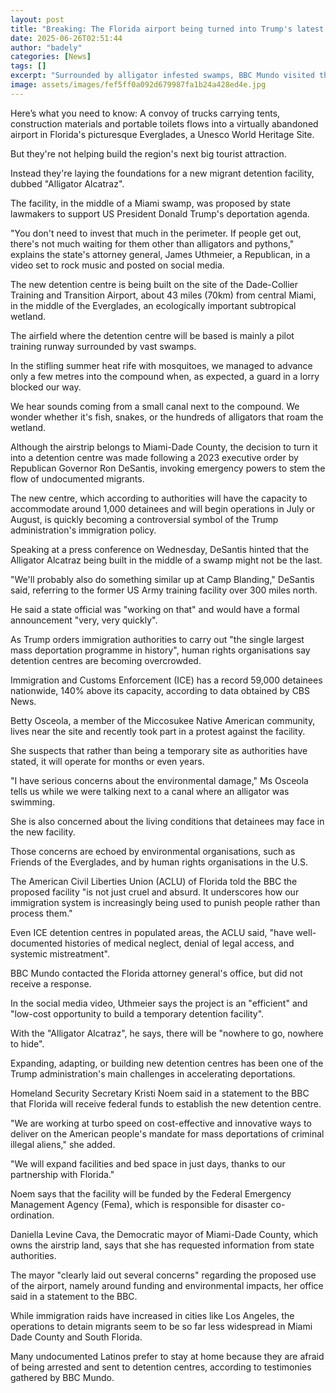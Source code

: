 ```yaml
---
layout: post
title: "Breaking: The Florida airport being turned into Trump's latest migrant detention facility"
date: 2025-06-26T02:51:44
author: "badely"
categories: [News]
tags: []
excerpt: "Surrounded by alligator infested swamps, BBC Mundo visited the site forming part of the Trump administration's mass deportation agenda."
image: assets/images/fef5ff0a092d679987fa1b24a428ed4e.jpg
---
```


Here’s what you need to know: A convoy of trucks carrying tents, construction materials and portable toilets flows into a virtually abandoned airport in Florida's picturesque Everglades, a Unesco World Heritage Site.

But they're not helping build the region's next big tourist attraction. 

Instead they're laying the foundations for a new migrant detention facility, dubbed "Alligator Alcatraz".

The facility, in the middle of a Miami swamp, was proposed by state lawmakers to support US President Donald Trump's deportation agenda.

"You don't need to invest that much in the perimeter. If people get out, there's not much waiting for them other than alligators and pythons," explains the state's attorney general, James Uthmeier, a Republican, in a video set to rock music and posted on social media.

The new detention centre is being built on the site of the Dade-Collier Training and Transition Airport, about 43 miles (70km) from central Miami, in the middle of the Everglades, an ecologically important subtropical wetland.

The airfield where the detention centre will be based is mainly a pilot training runway surrounded by vast swamps.

In the stifling summer heat rife with mosquitoes, we managed to advance only a few metres into the compound when, as expected, a guard in a lorry blocked our way.

We hear sounds coming from a small canal next to the compound. We wonder whether it's fish, snakes, or the hundreds of alligators that roam the wetland. 

Although the airstrip belongs to Miami-Dade County, the decision to turn it into a detention centre was made following a 2023 executive order by Republican Governor Ron DeSantis, invoking emergency powers to stem the flow of undocumented migrants.

The new centre, which according to authorities will have the capacity to accommodate around 1,000 detainees and will begin operations in July or August, is quickly becoming a controversial symbol of the Trump administration's immigration policy.

Speaking at a press conference on Wednesday, DeSantis hinted that the Alligator Alcatraz being built in the middle of a swamp might not be the last. 

"We'll probably also do something similar up at Camp Blanding," DeSantis said, referring to the former US Army training facility over 300 miles north. 

He said a state official was "working on that" and would have a formal announcement "very, very quickly". 

As Trump orders immigration authorities to carry out "the single largest mass deportation programme in history", human rights organisations say detention centres are becoming overcrowded.

Immigration and Customs Enforcement (ICE) has a record 59,000 detainees nationwide, 140% above its capacity, according to data obtained by CBS News.

Betty Osceola, a member of the Miccosukee Native American community, lives near the site and recently took part in a protest against the facility.

She suspects that rather than being a temporary site as authorities have stated, it will operate for months or even years.

"I have serious concerns about the environmental damage," Ms Osceola tells us while we were talking next to a canal where an alligator was swimming.

She is also concerned about the living conditions that detainees may face in the new facility.

Those concerns are echoed by environmental organisations, such as Friends of the Everglades, and by human rights organisations in the U.S.

The American Civil Liberties Union (ACLU) of Florida told the BBC the proposed facility "is not just cruel and absurd. It underscores how our immigration system is increasingly being used to punish people rather than process them."

Even ICE detention centres in populated areas, the ACLU said, "have well-documented histories of medical neglect, denial of legal access, and systemic mistreatment".

BBC Mundo contacted the Florida attorney general's office, but did not receive a response.

In the social media video, Uthmeier says the project is an "efficient" and "low-cost opportunity to build a temporary detention facility".

With the "Alligator Alcatraz", he says, there will be "nowhere to go, nowhere to hide".

Expanding, adapting, or building new detention centres has been one of the Trump administration's main challenges in accelerating deportations.

Homeland Security Secretary Kristi Noem said in a statement to the BBC that Florida will receive federal funds to establish the new detention centre.

"We are working at turbo speed on cost-effective and innovative ways to deliver on the American people's mandate for mass deportations of criminal illegal aliens," she added.

"We will expand facilities and bed space in just days, thanks to our partnership with Florida."

Noem says that the facility will be funded by the Federal Emergency Management Agency (Fema), which is responsible for disaster co-ordination.

Daniella Levine Cava, the Democratic mayor of Miami-Dade County, which owns the airstrip land, says that she has requested information from state authorities.

The mayor "clearly laid out several concerns" regarding the proposed use of the airport, namely around funding and environmental impacts, her office said in a statement to the BBC.

While immigration raids have increased in cities like Los Angeles, the operations to detain migrants seem to be so far less widespread in Miami Dade County and South Florida. 

Many undocumented Latinos prefer to stay at home because they are afraid of being arrested and sent to detention centres, according to testimonies gathered by BBC Mundo.

